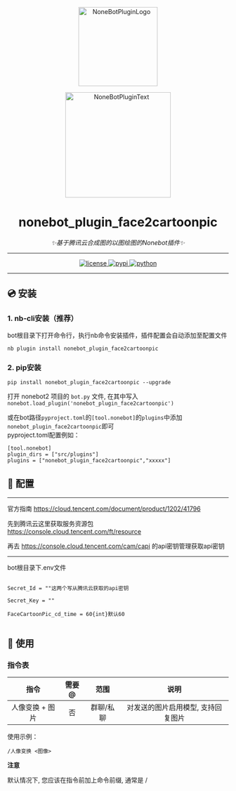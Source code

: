<div align="center">
  
  <a href="https://v2.nonebot.dev/store"><img src="https://github.com/A-kirami/nonebot-plugin-template/blob/resources/nbp_logo.png" width="180" height="180" alt="NoneBotPluginLogo"></a>
  <br>
  <p><img src="https://github.com/A-kirami/nonebot-plugin-template/blob/resources/NoneBotPlugin.svg" width="240" alt="NoneBotPluginText"></p>


# nonebot_plugin_face2cartoonpic
  
_✨基于腾讯云合成图的以图绘图的Nonebot插件✨_



 
---
  
<a href="./LICENSE">
    <img src="https://img.shields.io/github/license/ANGJustinl/nonebot_plugin_face2cartoonpic" alt="license">
</a>
<a href="https://pypi.python.org/pypi/nonebot_plugin_face2cartoonpic">
    <img src="https://img.shields.io/pypi/v/nonebot_plugin_face2cartoonpic.svg" alt="pypi">
</a>
<a href="https://www.python.org">
    <img src="https://img.shields.io/badge/python-3.9+-blue.svg" alt="python">
</a>

---  
 </div> 
  
## 💿 安装

### 1. nb-cli安装（推荐）
bot根目录下打开命令行，执行nb命令安装插件，插件配置会自动添加至配置文件  
```
nb plugin install nonebot_plugin_face2cartoonpic
```

### 2. pip安装
```
pip install nonebot_plugin_face2cartoonpic --upgrade
```  
打开 nonebot2 项目的 ```bot.py``` 文件, 在其中写入  
```nonebot.load_plugin('nonebot_plugin_face2cartoonpic')```  
  
或在bot路径```pyproject.toml```的```[tool.nonebot]```的```plugins```中添加```nonebot_plugin_face2cartoonpic```即可  
pyproject.toml配置例如：  
``` 
[tool.nonebot]
plugin_dirs = ["src/plugins"]
plugins = ["nonebot_plugin_face2cartoonpic","xxxxx"]
```
  
## 📖 配置
--- 
  
官方指南 https://cloud.tencent.com/document/product/1202/41796  
  
先到腾讯云这里获取服务资源包 https://console.cloud.tencent.com/ft/resource
  
再去 https://console.cloud.tencent.com/cam/capi 的api密钥管理获取api密钥
  
---
  
bot根目录下.env文件
  
```  
  
Secret_Id = ""这两个写从腾讯云获取的api密钥
  
Secret_Key = ""
  
FaceCartoonPic_cd_time = 60{int}默认60  
  
```  
## 🎉 使用
### 指令表
| 指令 | 需要@ | 范围 | 说明 |
|:-----:|:----:|:----:|:----:|
| 人像变换 + 图片 | 否 | 群聊/私聊 | 对发送的图片启用模型, 支持回复图片 |

使用示例：

    /人像变换 <图像>

**注意**

默认情况下, 您应该在指令前加上命令前缀, 通常是 /
